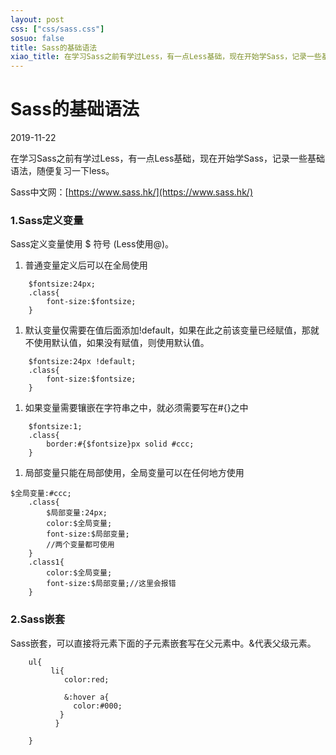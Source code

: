 ```yaml
---
layout: post
css: ["css/sass.css"]
sosuo: false
title: Sass的基础语法
xiao_title: 在学习Sass之前有学过Less，有一点Less基础，现在开始学Sass，记录一些基础语法，随便复习一下less。
---
```


# Sass的基础语法

2019-11-22

在学习Sass之前有学过Less，有一点Less基础，现在开始学Sass，记录一些基础语法，随便复习一下less。

Sass中文网：[https://www.sass.hk/](https://www.sass.hk/)

### 1.Sass定义变量
	
Sass定义变量使用 $ 符号 (Less使用@)。

1. 普通变量定义后可以在全局使用
```
	$fontsize:24px;
	.class{
		font-size:$fontsize;
	}
```

1. 默认变量仅需要在值后面添加!default，如果在此之前该变量已经赋值，那就不使用默认值，如果没有赋值，则使用默认值。
```
	$fontsize:24px !default;
	.class{
		font-size:$fontsize;
	}
```

1. 如果变量需要镶嵌在字符串之中，就必须需要写在#{}之中
```
	$fontsize:1;
	.class{
		border:#{$fontsize}px solid #ccc;
	}
```

1. 局部变量只能在局部使用，全局变量可以在任何地方使用
```
$全局变量:#ccc;
	.class{
		$局部变量:24px;
		color:$全局变量;
		font-size:$局部变量;
		//两个变量都可使用
	}
	.class1{
		color:$全局变量;
		font-size:$局部变量;//这里会报错
	}
```



### 2.Sass嵌套

Sass嵌套，可以直接将元素下面的子元素嵌套写在父元素中。&代表父级元素。
```
	ul{
         li{
            color:red;
           
            &:hover a{
              color:#000;
           }
          }
    
    }
``` 

	
